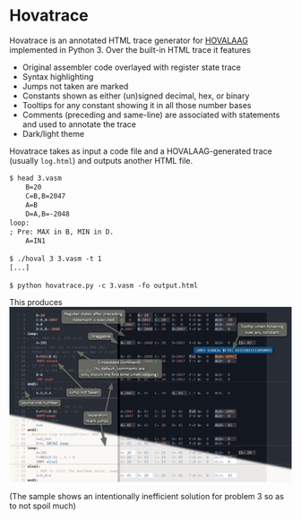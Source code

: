 # Hovatrace

Hovatrace is an annotated HTML trace generator for [HOVALAAG](http://silverspaceship.com/hovalaag/) implemented in Python 3. Over the built-in HTML trace it features

* Original assembler code overlayed with register state trace
* Syntax highlighting
* Jumps not taken are marked
* Constants shown as either (un)signed decimal, hex, or binary
* Tooltips for any constant showing it in all those number bases
* Comments (preceding and same-line) are associated with statements and used to annotate the trace
* Dark/light theme

Hovatrace takes as input a code file and a HOVALAAG-generated trace (usually `log.html`) and outputs another HTML file. 
```
$ head 3.vasm
    B=20
    C=B,B=2047
    A=B
    D=A,B=-2048
loop:
; Pre: MAX in B, MIN in D.
    A=IN1

$ ./hoval 3 3.vasm -t 1
[...]

$ python hovatrace.py -c 3.vasm -fo output.html
```
This produces
<img src="https://github.com/jeweg/hovatrace/raw/main/sample.png">

(The sample shows an intentionally inefficient solution for problem 3 so as to not spoil much)